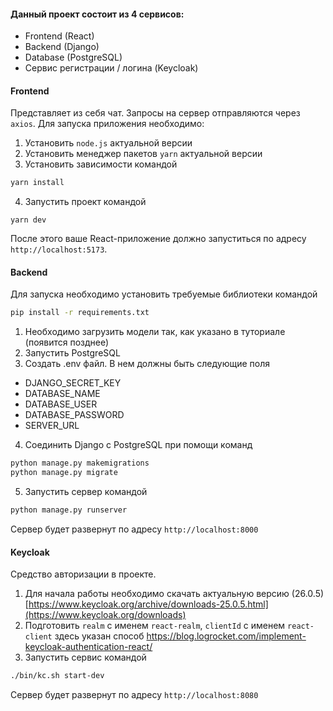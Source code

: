 #### Данный проект состоит из 4 сервисов:
- Frontend (React) 
- Backend (Django)
- Database (PostgreSQL)
- Сервис регистрации / логина (Keycloak)

#### Frontend
Представляет из себя чат. Запросы на сервер отправляются через `axios`. 
Для запуска приложения необходимо:
1) Установить `node.js` актуальной версии
2) Установить менеджер пакетов `yarn` актуальной версии
3) Установить зависимости командой 
```bash
yarn install   
```
4) Запустить проект командой 
```
yarn dev
```
После этого ваше React-приложение должно запуститься по адресу `http://localhost:5173`.

#### Backend
Для запуска необходимо установить требуемые библиотеки командой 
```bash
pip install -r requirements.txt
```

1) Необходимо загрузить модели так, как указано в туториале (появится позднее)
2) Запустить PostgreSQL
3) Создать .env файл. В нем должны быть следующие поля
- DJANGO_SECRET_KEY
- DATABASE_NAME
- DATABASE_USER
- DATABASE_PASSWORD
- SERVER_URL
4) Соединить Django с PostgreSQL при помощи команд
```bash
python manage.py makemigrations
python manage.py migrate
```
5) Запустить сервер командой 
```bash
python manage.py runserver
```
Сервер будет развернут по адресу `http://localhost:8000`

#### Keycloak
Средство авторизации в проекте. 
1) Для начала работы необходимо скачать актуальную версию (26.0.5) [https://www.keycloak.org/archive/downloads-25.0.5.html](https://www.keycloak.org/downloads)
2) Подготовить `realm` с именем `react-realm`, `clientId` с именем `react-client` здесь указан способ https://blog.logrocket.com/implement-keycloak-authentication-react/
3) Запустить сервис командой 
```bash
./bin/kc.sh start-dev
```
Сервер будет развернут по адресу  `http://localhost:8080`
